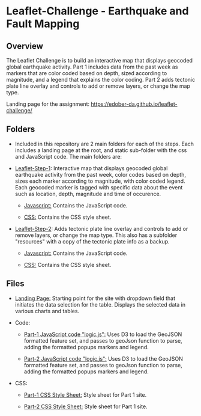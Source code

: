 # Leaflet-Challenge - Earthquake and Fault Mapping


## Overview

The Leaflet Challenge is to build an interactive map that displays geocoded global earthquake activity. Part 1 includes data from the past week as markers that are color coded based on depth, sized according to magnitude, and a legend that explains the color coding. Part 2 adds tectonic plate line overlay and controls to add or remove layers, or change the map type.

Landing page for the assignment: https://edober-da.github.io/leaflet-challenge/


## Folders

* Included in this repository are 2 main folders for each of the steps.  Each includes a landing page at the root, and static sub-folder with the css and JavaScript code. The main folders are:   
 
- [Leaflet-Step-1](Leaflet-Step-1): Interactive map that displays geocoded global earthquake activity from the past week, color codes based on depth, sizes each marker according to magnitude, with color coded legend. Each geocoded marker is tagged with specific data about the event such as location, depth, magnitude and time of occurence.   
  
  * [Javascript:](Leaflet-Step-1/static/js) Contains the JavaScript code.
  
  * [CSS:](Leaflet-Step-1/static/css) Contains the CSS style sheet.

- [Leaflet-Step-2](Leaflet-Step-2): Adds tectonic plate line overlay and controls to add or remove layers, or change the map type.  This also has a subfolder "resources" with a copy of the tectonic plate info as a backup.

  * [Javascript:](Leaflet-Step-2/static/js) Contains the JavaScript code.
  
  * [CSS:](Leaflet-Step-2/static/css) Contains the CSS style sheet.

   
## Files

* [Landing Page:](index.html) Starting point for the site with dropdown field that initiates the data selection for the table. Displays the selected data in various charts and tables. 


* Code:

  * [Part-1 JavaScript code "logic.js":](Leaflet-Step-1/static/js/logic.js) Uses D3 to load the GeoJSON formatted feature set, and passes to geoJson function to parse, adding the formatted popups markers and legend. 

  * [Part-2 JavaScript code "logic.js":](Leaflet-Step-2/static/js/logic.js) Uses D3 to load the GeoJSON formatted feature set, and passes to geoJson function to parse, adding the formatted popups markers and legend. 

* CSS:

  * [Part-1 CSS Style Sheet:](Leaflet-Step-1/static/css/style.css) Style sheet for Part 1 site. 

  * [Part-2 CSS Style Sheet:](Leaflet-Step-2/static/css/style.css) Style sheet for Part 1 site. 
   